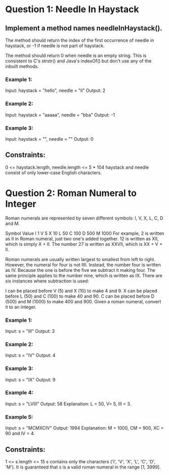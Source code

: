 # Question 1: Needle In Haystack

## Implement a method names needleInHaystack().

The method should return the index of the first occurrence of needle in haystack, or -1 if needle is not part of haystack.

The method should return 0 when needle is an empty string. This is consistent to C's strstr() and Java's indexOf() but don't use any of the inbuilt methods.

### Example 1:

Input: haystack = "hello", needle = "ll"
Output: 2

### Example 2:

Input: haystack = "aaaaa", needle = "bba"
Output: -1

### Example 3:

Input: haystack = "", needle = ""
Output: 0
 

## Constraints:

0 <= haystack.length, needle.length <= 5 * 104
haystack and needle consist of only lower-case English characters.



# Question 2: Roman Numeral to Integer

Roman numerals are represented by seven different symbols: I, V, X, L, C, D and M.

Symbol       Value
I             1
V             5
X             10
L             50
C             100
D             500
M             1000
For example, 2 is written as II in Roman numeral, just two one's added together. 12 is written as XII, which is simply X + II. The number 27 is written as XXVII, which is XX + V + II.

Roman numerals are usually written largest to smallest from left to right. However, the numeral for four is not IIII. Instead, the number four is written as IV. Because the one is before the five we subtract it making four. The same principle applies to the number nine, which is written as IX. There are six instances where subtraction is used:

I can be placed before V (5) and X (10) to make 4 and 9. 
X can be placed before L (50) and C (100) to make 40 and 90. 
C can be placed before D (500) and M (1000) to make 400 and 900.
Given a roman numeral, convert it to an integer.

 

### Example 1:

Input: s = "III"
Output: 3
### Example 2:

Input: s = "IV"
Output: 4
### Example 3:

Input: s = "IX"
Output: 9
### Example 4:

Input: s = "LVIII"
Output: 58
Explanation: L = 50, V= 5, III = 3.
### Example 5:

Input: s = "MCMXCIV"
Output: 1994
Explanation: M = 1000, CM = 900, XC = 90 and IV = 4.
 

## Constraints:

1 <= s.length <= 15
s contains only the characters ('I', 'V', 'X', 'L', 'C', 'D', 'M').
It is guaranteed that s is a valid roman numeral in the range [1, 3999].